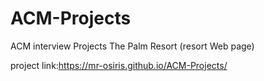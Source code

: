 # ACM-Projects
ACM interview Projects
The Palm Resort (resort Web page)

project link:https://mr-osiris.github.io/ACM-Projects/